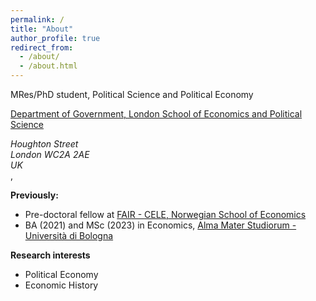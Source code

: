 ```yaml
---
permalink: /
title: "About"
author_profile: true
redirect_from: 
  - /about/
  - /about.html
---
```




MRes/PhD student, Political Science and Political Economy

[Department of Government, London School of Economics and Political Science](https://www.lse.ac.uk/government)

<address>
 Houghton Street <br /> London WC2A 2AE<br /> UK
</address>, 

**Previously:**
- Pre-doctoral fellow at [FAIR - CELE, Norwegian School of Economics](https://www.nhh.no/en/research-centres/fair)
- BA (2021) and MSc (2023) in Economics, [Alma Mater Studiorum - Università di Bologna](https://dse.unibo.it/it/index.html) 

**Research interests**
- Political Economy
- Economic History
